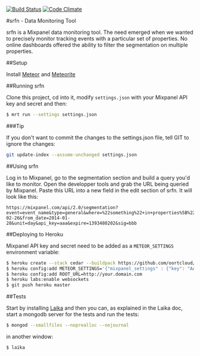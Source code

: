 [![Build Status](https://travis-ci.org/errows/srfn.png?branch=master)](https://travis-ci.org/errows/srfn)
[![Code Climate](https://codeclimate.com/github/errows/srfn.png)](https://codeclimate.com/github/errows/srfn)

#srfn - Data Monitoring Tool

srfn is a Mixpanel data monitoring tool. The need emerged when we wanted to precisely monitor tracking events with a particular set of properties. No online dashboards offered the ability to filter the segmentation on multiple properties.

##Setup

Install [Meteor](http://meteor.com) and [Meteorite](https://github.com/oortcloud/meteorite)

##Running srfn

Clone this project, cd into it, modify ```settings.json``` with your Mixpanel API key and secret and then:

``` sh
$ mrt run --settings settings.json
```

###Tip

If you don't want to commit the changes to the settings.json file, tell GIT to ignore the changes:

``` sh
git update-index --assume-unchanged settings.json
```

##Using srfn

Log in to Mixpanel, go to the segmentation section and build a query you'd like to monitor. Open the developper tools and grab the URL being queried by Mixpanel. Paste this URL into a new field in the edit section of srfn. It will look like this:

```
https://mixpanel.com/api/2.0/segmentation?event=event_name&type=general&where=%22something%22+in+properties%5B%22somewhere%22%5D&to_date=2014-02-26&from_date=2014-01-28&unit=day&api_key=aaa&expire=1393480202&sig=bbb
```

##Deploying to Heroku

Mixpanel API key and secret need to be added as a ```METEOR_SETTINGS``` environment variable:

``` sh
$ heroku create --stack cedar --buildpack https://github.com/oortcloud/heroku-buildpack-meteorite.git
$ heroku config:add METEOR_SETTINGS='{"mixpanel_settings" : {"key": "AAA","secret": "BBB"}}'
$ heroku config:add ROOT_URL=http://your.domain.com
$ heroku labs:enable websockets
$ git push heroku master
```

##Tests

Start by installing [Laika](http://arunoda.github.io/laika/) and then you can, as explained in the Laika doc, start a mongodb server for the tests and run the tests:

``` sh
$ mongod --smallfiles --noprealloc --nojournal
```

in another window:

``` sh
$ laika
```

